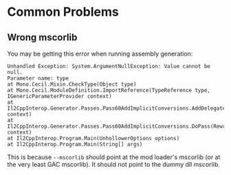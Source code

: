 # Common Problems

## Wrong mscorlib

You may be getting this error when running assembly generation:

```
Unhandled Exception: System.ArgumentNullException: Value cannot be null.
Parameter name: type
at Mono.Cecil.Mixin.CheckType(Object type)
at Mono.Cecil.ModuleDefinition.ImportReference(TypeReference type, IGenericParameterProvider context)
at Il2CppInterop.Generator.Passes.Pass60AddImplicitConversions.AddDelegateConversions(RewriteGlobalContext context)
at Il2CppInterop.Generator.Passes.Pass60AddImplicitConversions.DoPass(RewriteGlobalContext context)
at Il2CppInterop.Program.Main(UnhollowerOptions options)
at Il2CppInterop.Program.Main(String[] args)
```

This is because `--mscorlib` should point at the mod loader's mscorlib (or at the very least GAC mscorlib). It should
not point to the dummy dll mscorlib.